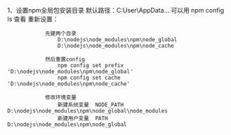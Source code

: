 1、设置npm全局包安装目录
		默认路径：C:User\AppData...    可以用  npm config ls 查看
		重新设置：

				先建两个目录 
					D:\nodejs\node_modules\npm\node_global
					D:\nodejs\node_modules\npm\node_cache

				然后重置config
					npm config set prefix 'D:\nodejs\node_modules\npm\node_global'
					npm config set cache  'D:\nodejs\node_modules\npm\node_cache'

				修改环境变量
				 	新建系统变量	NODE_PATH D:\nodejs\node_modules\npm\node_global\node_modules
				 	新建用户变量	PATH	D:\nodejs\node_modules\npm\node_global